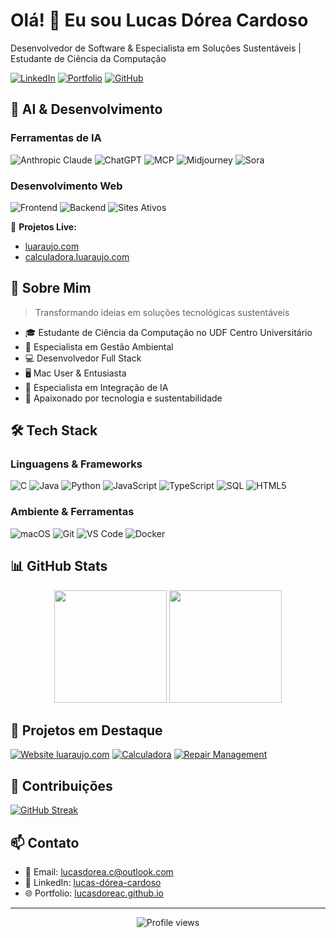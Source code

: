# Olá! 👋 Eu sou Lucas Dórea Cardoso

Desenvolvedor de Software & Especialista em Soluções Sustentáveis | Estudante de Ciência da Computação

[![LinkedIn](https://img.shields.io/badge/-LinkedIn-0077B5?style=flat&logo=LinkedIn&logoColor=white)](https://linkedin.com/in/lucas-dórea-cardoso-771833112)
[![Portfolio](https://img.shields.io/badge/-Portfolio-000000?style=flat&logo=react&logoColor=white)](https://lucasdoreac.github.io)
[![GitHub](https://img.shields.io/badge/-GitHub-181717?style=flat&logo=github)](https://github.com/Lucasdoreac)

## 🧠 AI & Desenvolvimento

### Ferramentas de IA
![Anthropic Claude](https://img.shields.io/badge/-Claude-4A45FF?style=flat&logo=anthropic&logoColor=white)
![ChatGPT](https://img.shields.io/badge/-ChatGPT-412991?style=flat&logo=openai&logoColor=white)
![MCP](https://img.shields.io/badge/-MCP-FF6B6B?style=flat&logo=python&logoColor=white)
![Midjourney](https://img.shields.io/badge/-Midjourney-000000?style=flat&logo=square&logoColor=white)
![Sora](https://img.shields.io/badge/-Sora-B7178C?style=flat&logo=openai&logoColor=white)

### Desenvolvimento Web
![Frontend](https://img.shields.io/badge/-Frontend-61DAFB?style=flat&logo=react&logoColor=black)
![Backend](https://img.shields.io/badge/-Backend-339933?style=flat&logo=node.js&logoColor=white)
![Sites Ativos](https://img.shields.io/badge/-Sites%20Ativos-FF4088?style=flat&logo=webflow&logoColor=white)

📌 **Projetos Live:**
- [luaraujo.com](https://luaraujo.com)
- [calculadora.luaraujo.com](https://calculadora.luaraujo.com)

## 🚀 Sobre Mim

> Transformando ideias em soluções tecnológicas sustentáveis

- 🎓 Estudante de Ciência da Computação no UDF Centro Universitário
- 🌱 Especialista em Gestão Ambiental
- 💻 Desenvolvedor Full Stack
- 🖥️ Mac User & Entusiasta
- 🤖 Especialista em Integração de IA
- 🌟 Apaixonado por tecnologia e sustentabilidade

## 🛠️ Tech Stack

### Linguagens & Frameworks
![C](https://img.shields.io/badge/-C-00599C?style=flat&logo=c)
![Java](https://img.shields.io/badge/-Java-ED8B00?style=flat&logo=java)
![Python](https://img.shields.io/badge/-Python-3776AB?style=flat&logo=Python&logoColor=white)
![JavaScript](https://img.shields.io/badge/-JavaScript-F7DF1E?style=flat&logo=javascript&logoColor=black)
![TypeScript](https://img.shields.io/badge/-TypeScript-3178C6?style=flat&logo=typescript&logoColor=white)
![SQL](https://img.shields.io/badge/-SQL-4479A1?style=flat&logo=MySQL&logoColor=white)
![HTML5](https://img.shields.io/badge/-HTML5-E34F26?style=flat&logo=html5&logoColor=white)

### Ambiente & Ferramentas
![macOS](https://img.shields.io/badge/-macOS-000000?style=flat&logo=apple&logoColor=white)
![Git](https://img.shields.io/badge/-Git-F05032?style=flat&logo=git&logoColor=white)
![VS Code](https://img.shields.io/badge/-VS%20Code-007ACC?style=flat&logo=visual-studio-code)
![Docker](https://img.shields.io/badge/-Docker-2496ED?style=flat&logo=docker&logoColor=white)

## 📊 GitHub Stats

<div align="center">
  <img height="180em" src="https://github-readme-stats.vercel.app/api?username=Lucasdoreac&show_icons=true&theme=dracula&include_all_commits=true&count_private=true"/>
  <img height="180em" src="https://github-readme-stats.vercel.app/api/top-langs/?username=Lucasdoreac&layout=compact&langs_count=7&theme=dracula"/>
</div>

## 🎯 Projetos em Destaque

[![Website luaraujo.com](https://github-readme-stats.vercel.app/api/pin/?username=Lucasdoreac&repo=luaraujo-com&theme=dark)](https://luaraujo.com)
[![Calculadora](https://github-readme-stats.vercel.app/api/pin/?username=Lucasdoreac&repo=calculadora&theme=dark)](https://calculadora.luaraujo.com)
[![Repair Management](https://github-readme-stats.vercel.app/api/pin/?username=Lucasdoreac&repo=repair-management&theme=dark)](https://github.com/Lucasdoreac/repair-management)

## 🌱 Contribuições

[![GitHub Streak](https://github-readme-streak-stats.herokuapp.com/?user=Lucasdoreac&theme=dark)](https://git.io/streak-stats)

## 📫 Contato

- 📧 Email: lucasdorea.c@outlook.com
- 💼 LinkedIn: [lucas-dórea-cardoso](https://linkedin.com/in/lucas-dórea-cardoso-771833112)
- 🌐 Portfolio: [lucasdoreac.github.io](https://lucasdoreac.github.io)

---

<div align="center">
  <img src="https://komarev.com/ghpvc/?username=Lucasdoreac&color=blueviolet" alt="Profile views"/>
</div>